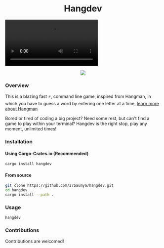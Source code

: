 <h1 align="center">Hangdev</h1>

![demo](https://i.imgur.com/HCqTMBy.mp4)

<p align="center">
<link href=https://crates.io/crates/hangdev">
<img src="https://img.shields.io/crates/d/hangdev?color=C04000" />
</link>
</p>

### Overview

This is a blazing fast ⚡, command line game, inspired from Hangman, in which you have to guess a word by entering one letter at a time, [learn more about Hangman](https://www.wikihow.com/Play-Hangman)

Bored or tired of coding a big project? Need some rest, but can't find a game to play within your terminal? Hangdev is the right stop, play any moment, unlimited times!

### Installation

#### Using Cargo-Crates.io (Recommended)

```bash
cargo install hangdev
```

#### From source

```bash
git clone https://github.com/27Saumya/hangdev.git
cd hangdev
cargo install --path .
```

### Usage

```bash
hangdev
```

### Contributions

Contributions are welcomed!